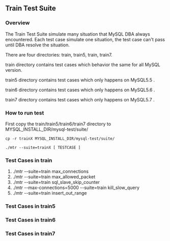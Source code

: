 ## Train Test Suite

### Overview

The Train Test Suite simulate many situation that MySQL DBA always encountered.
Each test case simulate one situation, the test case can't pass until DBA resolve
the situation.

There are four directories: train, train5, train, train7.

train directory contains test cases which behavior the same for all MySQL version.

train5 directory contains test cases which only happens on MySQL5.5 .

train6 directory contains test cases which only happens on MySQL5.6 .

train7 directory contains test cases which only happens on MySQL5.7 .


### How to run test

First copy the train/train5/train6/train7 directory to MYSQL\_INSTALL\_DIR/mysql-test/suite/

```
cp -r trainX MYSQL_INSTALL_DIR/mysql-test/suite/
```


```
./mtr --suite=trainX [ TESTCASE ]
```

### Test Cases in train

1. ./mtr --suite=train max\_connections
2. ./mtr --suite=train max\_allowed\_packet
3. ./mtr --suite=train sql\_slave\_skip\_counter
4. ./mtr --max-connections=5000 --suite=train kill\_slow\_query
5. ./mtr --suite=train insert\_out\_range


### Test Cases in train5

### Test Cases in train6

### Test Cases in train7
